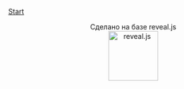<a href="https://m4ddcat.github.io/Hotel_Maiden/">Start</a>
<p align="center">
  Сделано на базе reveal.js
  <br />
  <a href="https://revealjs.com">
  <img src="https://hakim-static.s3.amazonaws.com/reveal-js/logo/v1/reveal-black-text-sticker.png" alt="reveal.js" width="100">
  </a>
</p>
